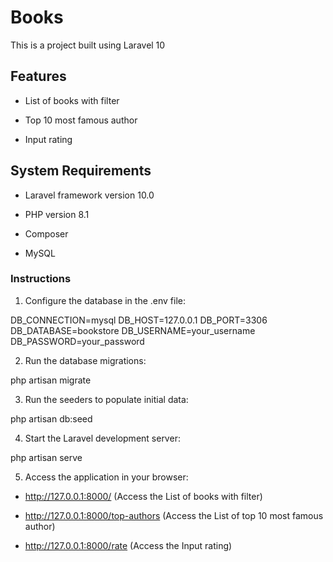 # Books

This is a project built using Laravel 10


## Features

- List of books with filter

- Top 10 most famous author

- Input rating

## System Requirements

- Laravel framework version 10.0

- PHP version 8.1

- Composer

- MySQL

### Instructions

1. Configure the database in the .env file:

DB_CONNECTION=mysql
DB_HOST=127.0.0.1
DB_PORT=3306
DB_DATABASE=bookstore
DB_USERNAME=your_username
DB_PASSWORD=your_password

2. Run the database migrations:

php artisan migrate

3. Run the seeders to populate initial data:

php artisan db:seed

4. Start the Laravel development server:

php artisan serve

5. Access the application in your browser:

- http://127.0.0.1:8000/ (Access the List of books with filter)

- http://127.0.0.1:8000/top-authors (Access the List of top 10 most famous author)

- http://127.0.0.1:8000/rate (Access the Input rating)



